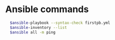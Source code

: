 # Ansible commands 
```sh
  $ansible-playbook --syntax-check firstpb.yml
  $ansible-inventory --list
  $ansible all -m ping
```
